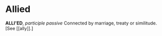 # Allied

**ALLI'ED**, _participle passive_ Connected by marriage, treaty or similitude. \[See [[ally]].\]